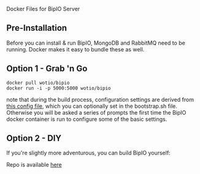 Docker Files for BipIO Server

## Pre-Installation ##
Before you can install & run BipIO, MongoDB and RabbitMQ need to be running.  Docker makes it easy to bundle these as well.

## Option 1 - Grab 'n Go ##

    docker pull wotio/bipio
    docker run -i -p 5000:5000 wotio/bipio


note that during the build process, configuration settings are derived from [this config file][1],
which you can optionally set in the bootstrap.sh file.   Otherwise you will be asked a series of prompts the first time the BipIO docker container is run to configure some of the basic settings.

## Option 2 - DIY ##

If you're slightly more adventurous, you can build BipIO yourself:

Repo is available [here][2]


  [1]: https://github.com/bipio-server/bipio/blob/master/config/config.json-dist
  [2]: https://github.com/bipio-server/bipio-docker
